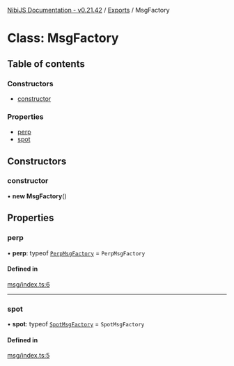 [NibiJS Documentation - v0.21.42](../intro.md) / [Exports](../modules.md) / MsgFactory

# Class: MsgFactory

## Table of contents

### Constructors

- [constructor](MsgFactory.md#constructor)

### Properties

- [perp](MsgFactory.md#perp)
- [spot](MsgFactory.md#spot)

## Constructors

### constructor

• **new MsgFactory**()

## Properties

### perp

• **perp**: typeof [`PerpMsgFactory`](PerpMsgFactory.md) = `PerpMsgFactory`

#### Defined in

[msg/index.ts:6](https://github.com/NibiruChain/ts-sdk/blob/3e2dcd7/packages/nibijs/src/msg/index.ts#L6)

___

### spot

• **spot**: typeof [`SpotMsgFactory`](SpotMsgFactory.md) = `SpotMsgFactory`

#### Defined in

[msg/index.ts:5](https://github.com/NibiruChain/ts-sdk/blob/3e2dcd7/packages/nibijs/src/msg/index.ts#L5)
